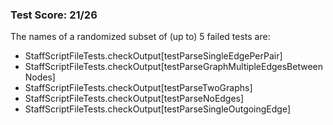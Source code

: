 ### Test Score: 21/26

The names of a randomized subset of (up to) 5 failed tests are:
 - StaffScriptFileTests.checkOutput[testParseSingleEdgePerPair]
 - StaffScriptFileTests.checkOutput[testParseGraphMultipleEdgesBetweenNodes]
 - StaffScriptFileTests.checkOutput[testParseTwoGraphs]
 - StaffScriptFileTests.checkOutput[testParseNoEdges]
 - StaffScriptFileTests.checkOutput[testParseSingleOutgoingEdge]


